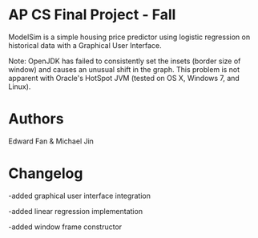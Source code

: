 AP CS Final Project - Fall
==============
ModelSim is a simple housing price predictor using logistic regression on historical data with a Graphical User Interface.

Note: OpenJDK has failed to consistently set the insets (border size of window) and causes an unusual shift in the graph. This problem is not apparent with Oracle's HotSpot JVM (tested on OS X, Windows 7, and Linux).

Authors
==============
Edward Fan & Michael Jin

Changelog
==============

-added graphical user interface integration

-added linear regression implementation

-added window frame constructor
